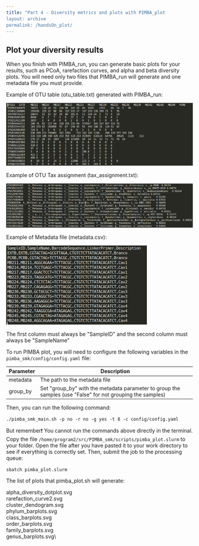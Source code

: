 ```yaml
---
title: "Part 4 - Diversity metrics and plots with PIMBA_plot
layout: archive
permalink: /handsOn_plot/
---
```


## Plot your diversity results

When you finish with PIMBA_run, you can generate basic plots for your results, such as PCoA, rarefaction curves, and alpha and beta diversity plots.
You will need only two files that PIMBA_run will generate and one metadata file you must provide.

Example of OTU table (otu_table.txt) generated with PIMBA_run:

![](https://github.com/reinator/pimba/blob/main/Figures/otutable_example.png?raw=true)

Example of OTU Tax assignment (tax_assignment.txt):

![](https://github.com/reinator/pimba/blob/main/Figures/taxresult_example.png?raw=true)

Example of Metadata file (metadata.csv):

![](https://github.com/reinator/pimba/blob/main/Figures/metadata_example.png?raw=true)
  
 The first column must always be "SampleID" and the second column must always be "SampleName"

 To run PIMBA plot, you will need to configure the following variables in the `pimba_smk/config/config.yaml` file:

| Parameter | Description |
| ----------- | ----------- |
| metadata | The path to the metadata file |
| group_by | Set "group_by" with the metadata parameter to group the samples (use "False" for not grouping the samples) |

Then, you can run the following command:
```console
./pimba_smk_main.sh -p no -r no -g yes -t 8 -c config/config.yaml
```

But remember❗ You cannot run the commands above directly in the terminal. Copy the file `/home/program2/src/PIMBA_smk/scripts/pimba_plot.slurm` to your folder. Open the file after you have pasted it to your work directory to see if everything is correctly set. Then, submit the job to the processing queue:

```console
sbatch pimba_plot.slurm
```
 
The list of plots that pimba_plot.sh will generate:

alpha_diversity_dotplot.svg\
rarefaction_curve2.svg\
cluster_dendogram.svg\
phylum_barplots.svg\
class_barplots.svg\
order_barplots.svg\
family_barplots.svg\
genus_barplots.svg\
